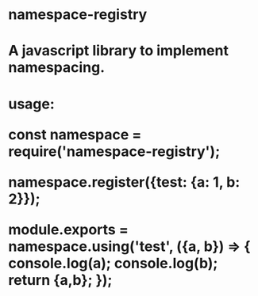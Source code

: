 # namespace-registry
<h1>A javascript library to implement namespacing.<h1>

usage:

const namespace = require('namespace-registry');

namespace.register({test: {a: 1, b: 2}});

module.exports = namespace.using('test', ({a, b}) => {
    console.log(a);
    console.log(b);
    return {a,b};
});
